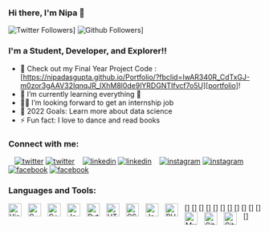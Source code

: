 ### Hi there, I'm Nipa 👋

![Twitter Followers](https://img.shields.io/twitter/follow/nipa_das_gupta?color=purple&logo=twitter&style=for-the-badge)]
![Github Followers](https://img.shields.io/github/followers/NipaDasGupta?style=for-the-badge)]


### I'm a Student, Developer, and Explorer!!

- 🔭 Check out my Final Year Project Code : [https://nipadasgupta.github.io/Portfolio/?fbclid=IwAR340R_CdTxGJ-m0zor3gAAV32IqnqJR_lXhM8l0de9lYRDGNTIfvcf7o5U][portfolio]!
- 🌱 I’m currently learning everything 🤣
- 👩‍💼 I’m looking forward to get an internship job
- 🥅 2022 Goals: Learn more about data science
- ⚡ Fun fact: I love to dance and read books

### Connect with me:

&nbsp;&nbsp;
[![twitter](./img/twitter-light.svg)](https://twitter.com/nipa_das_gupta/#gh-light-mode-only)
[![twitter](./img/twitter-dark.svg)](https://twitter.com/nipa_das_gupta/#gh-dark-mode-only)
&nbsp;&nbsp;
[![linkedin](./img/linkedin-light.svg)](https://www.linkedin.com/in/nipa-das-gupta#gh-light-mode-only)
[![linkedin](./img/linkedin-dark.svg)](https://www.linkedin.com/in/nipa-das-gupta#gh-dark-mode-only)
&nbsp;&nbsp;
[![instagram](./img/instagram-light.svg)](https://www.instagram.com/nipa_das_gupta#gh-light-mode-only)
[![instagram](./img/instagram-dark.svg)](https://www.instagram.com/nipa_das_gupta#gh-dark-mode-only)
&nbsp;&nbsp;
[![facebook](./img/facebook-light.svg)](https://www.facebook.com/profile.php?id=100075298908129#gh-light-mode-only)
[![facebook](./img/facebook-dark.svg)](https://www.facebook.com/profile.php?id=100075298908129#gh-dark-mode-only)

### Languages and Tools:

[<img align="left" alt="Visual Studio Code" width="26px" src="https://cdn.jsdelivr.net/gh/devicons/devicon/icons/vscode/vscode-original.svg" style="padding-right:10px;" />]
[<img align="left" alt="C" width="26px" src="https://cdn.jsdelivr.net/gh/devicons/devicon/icons/c/c-original.svg" style="padding-right:10px;" />]
[<img align="left" alt="C++" width="26px" src="https://upload.wikimedia.org/wikipedia/commons/1/18/ISO_C%2B%2B_Logo.svg" style="padding-right:10px;" />]
[<img align="left" alt="Java" width="26px" src="https://cdn.jsdelivr.net/gh/devicons/devicon/icons/java/java-original.svg" style="padding-right:10px;" />]
[<img align="left" alt="Python" width="26px" src="https://cdn.jsdelivr.net/gh/devicons/devicon/icons/python/python-original.svg" style="padding-right:10px;" />]
[<img align="left" alt="HTML5" width="26px" src="https://cdn.jsdelivr.net/gh/devicons/devicon/icons/html5/html5-original.svg" style="padding-right:10px;" />]
[<img align="left" alt="CSS3" width="26px" src="https://cdn.jsdelivr.net/gh/devicons/devicon/icons/css3/css3-original.svg" style="padding-right:10px;" />]
[<img align="left" alt="JavaScript" width="26px" src="https://cdn.jsdelivr.net/gh/devicons/devicon/icons/javascript/javascript-original.svg" style="padding-right:10px;" />]
[<img align="left" alt="PHP" width="26px" src="https://cdn.jsdelivr.net/gh/devicons/devicon/icons/php/php-original.svg" style="padding-right:10px;" />]
[<img align="left" alt="MySQL" width="26px" src="https://cdn.jsdelivr.net/gh/devicons/devicon/icons/mysql/mysql-original.svg" style="padding-right:10px;" />]
[<img align="left" alt="Git" width="26px" src="https://cdn.jsdelivr.net/gh/devicons/devicon/icons/git/git-original.svg" style="padding-right:10px;" />]
[<img align="left" alt="GitHub" width="26px" src="https://user-images.githubusercontent.com/3369400/139447912-e0f43f33-6d9f-45f8-be46-2df5bbc91289.png" style="padding-right:10px;" />]